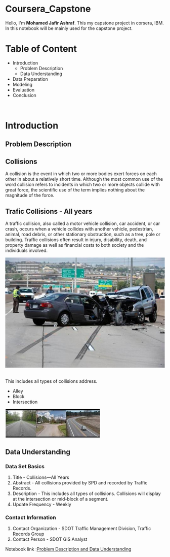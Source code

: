# Coursera_Capstone
Hello, I'm **Mohamed Jafir Ashraf**. This my capstone project in corsera, IBM. In this notebook will be mainly used for the capstone project.

# Table of Content
<ul>
 <li>Introduction
  <ul><li>Problem Description</li>
   <li>Data Understanding</li></ul>
 </li>
 <li>Data Preparation</li>
 <li>Modeling</li>
 <li>Evaluation</li>
 <li>Conclusion</li>
</ul>

<br>
<h1>Introduction</h1>
<h2>Problem Description</h2>

## Collisions
A collision is the event in which two or more bodies exert forces on each other in about a relatively short time. Although the most common use of the word collision refers to incidents in which two or more objects collide with great force, the scientific use of the term implies nothing about the magnitude of the force.

## Trafic Collisions - All years

A traffic collision, also called a motor vehicle collision, car accident, or car crash, occurs when a vehicle collides with another vehicle, pedestrian, animal, road debris, or other stationary obstruction, such as a tree, pole or building. Traffic collisions often result in injury, disability, death, and property damage as well as financial costs to both society and the individuals involved.

![](image/image1.jpg)

 <br>
 This includes all types of collisions address.
 <ul><li>Alley </li>
    <li> Block</li>
    <li> Intersection</li>
</ul>

![](https://github.com/JafirDon/Coursera_Capstone/blob/master/image/image2.jfif)

<h2>Data Understanding</h2>
 <h3>Data Set Basics</h3>
<ol>
 <li>Title - Collisions—All Years</li>
 <li>Abstract - All collisions provided by SPD and recorded by Traffic Records. </li>
 <li>Description - This includes all types of collisions. Collisions will display at the intersection or mid-block of a segment. </li>
 <li>Update Frequency - Weekly </li>
</ol>
 <h3>Contact Information</h3>
<ol>
 <li>Contact Organization - SDOT Traffic Management Division, Traffic Records Group </li>
 <li>Contact Person - SDOT GIS Analyst</li>
</ol>
Notebook link :<a href='https://github.com/JafirDon/Coursera_Capstone/blob/master/code/Problem%20description%20and%20Data%20Understanding%20.ipynb'>Problem Description and Data Understanding</a>
